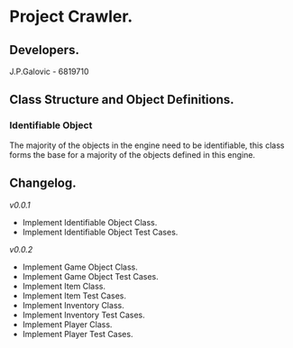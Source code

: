 # Project Crawler.
## Developers.
J.P.Galovic - 6819710

## Class Structure and Object Definitions.
### Identifiable Object
The majority of the objects in the engine need to be identifiable, this class forms the base for a majority of the objects defined in this engine.

## Changelog.
_v0.0.1_
- Implement Identifiable Object Class.
- Implement Identifiable Object Test Cases.

_v0.0.2_
- Implement Game Object Class.
- Implement Game Object Test Cases.
- Implement Item Class.
- Implement Item Test Cases.
- Implement Inventory Class.
- Implement Inventory Test Cases.
- Implement Player Class.
- Implement Player Test Cases.